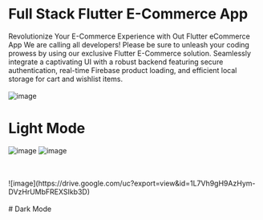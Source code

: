 # Full Stack Flutter E-Commerce App

Revolutionize Your E-Commerce Experience with Out Flutter eCommerce App
We are calling all developers! Please be sure to unleash your coding prowess by using our exclusive Flutter E-Commerce solution. Seamlessly integrate a captivating UI with a robust backend featuring secure authentication, real-time Firebase product loading, and efficient local storage for cart and wishlist items.
<br />
<br />
![image](https://drive.google.com/uc?export=view&id=1rubf0NqAQ-R-n2t5oaVpTZJPqvX3-myi)
<br />
# Light Mode
![image](https://drive.google.com/uc?export=view&id=1L7Vh9gH9AzHym-DVzHrUMbFREXSIkb3D)
![image](https://drive.google.com/uc?export=view&id=1zRmv19Sqm3o9e21a5A7HvoEWPqBwDezX)


<br />
<br />
![image](https://drive.google.com/uc?export=view&id=1L7Vh9gH9AzHym-DVzHrUMbFREXSIkb3D)
<br />
<br />
# Dark Mode
<br />
<br />
